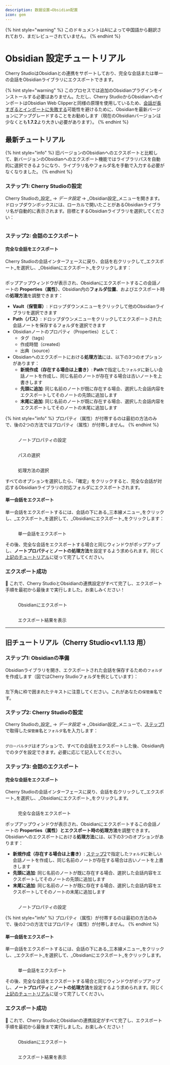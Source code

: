 ```yaml
---
description: 数据设置→Obsidian配置
icon: gem
---
```


{% hint style="warning" %}
このドキュメントはAIによって中国語から翻訳されており、まだレビューされていません。
{% endhint %}

# Obsidian 設定チュートリアル

Cherry StudioはObsidianとの連携をサポートしており、完全な会話または単一の会話をObsidianライブラリにエクスポートできます。

{% hint style="warning" %}
このプロセスでは追加のObsidianプラグインをインストールする必要はありません。ただし、Cherry StudioからObsidianへのインポートはObsidian Web Clipperと同様の原理を使用しているため、[会話が長すぎるとインポートに失敗する](https://github.com/obsidianmd/obsidian-clipper/releases/tag/0.7.0)可能性を避けるために、Obsidianを最新バージョンにアップグレードすることをお勧めします（現在のObsidianバージョンは少なくとも**1.7.2**より大きい必要があります）。
{% endhint %}

## 最新チュートリアル

{% hint style="info" %}
旧バージョンのObsidianへのエクスポートと比較して、新バージョンのObsidianへのエクスポート機能ではライブラリパスを自動的に選択できるようになり、ライブラリ名やフォルダ名を手動で入力する必要がなくなりました。
{% endhint %}

### ステップ1: Cherry Studioの設定

Cherry Studioの_設定_ → _データ設定_ → _Obsidian設定_メニューを開きます。ドロップダウンボックスには、ローカルで開いたことがあるObsidianライブラリ名が自動的に表示されます。目標とするObsidianライブラリを選択してください：

<figure><img src="../.gitbook/assets/image (142).png" alt=""><figcaption></figcaption></figure>

### ステップ2: 会話のエクスポート

#### 完全な会話をエクスポート

Cherry Studioの会話インターフェースに戻り、会話を右クリックして_エクスポート_を選択し、_Obsidianにエクスポート_をクリックします：

<figure><img src="../.gitbook/assets/image (143).png" alt=""><figcaption></figcaption></figure>

ポップアップウィンドウが表示され、Obsidianにエクスポートするこの会話ノートの **Properties（属性）**、Obsidian内の**フォルダ位置**、およびエクスポート時の**処理方法**を調整できます：

* **Vault（保管庫）**: ドロップダウンメニューをクリックして他のObsidianライブラリを選択できます
* **Path（パス）**: ドロップダウンメニューをクリックしてエクスポートされた会話ノートを保存するフォルダを選択できます
* Obsidianノートのプロパティ（Properties）として：
  * タグ（tags）
  * 作成時間（created）
  * 出典（source）
* Obsidianへのエクスポートにおける**処理方法**には、以下の3つのオプションがあります：
  * **新規作成（存在する場合は上書き）**: **Path**で指定した`フォルダ`に新しい会話ノートを作成し、同じ名前のノートが存在する場合は古いノートを上書きします
  * **先頭に追加**: 同じ名前のノートが既に存在する場合、選択した会話内容をエクスポートしてそのノートの先頭に追加します
  * **末尾に追加**: 同じ名前のノートが既に存在する場合、選択した会話内容をエクスポートしてそのノートの末尾に追加します

{% hint style="info" %}
プロパティ（属性）が付帯するのは最初の方法のみで、後の2つの方法ではプロパティ（属性）が付帯しません。
{% endhint %}

<figure><img src="../.gitbook/assets/image (144).png" alt=""><figcaption><p>ノートプロパティの設定</p></figcaption></figure>

<figure><img src="../.gitbook/assets/image (145).png" alt=""><figcaption><p>パスの選択</p></figcaption></figure>

<figure><img src="../.gitbook/assets/image (146).png" alt=""><figcaption><p>処理方法の選択</p></figcaption></figure>

すべてのオプションを選択したら、「確定」をクリックすると、完全な会話が対応するObsidianライブラリの対応フォルダにエクスポートされます。

#### 単一会話をエクスポート

単一会話をエクスポートするには、会話の下にある_三本線メニュー_をクリックし、_エクスポート_を選択して、_Obsidianにエクスポート_をクリックします：

<figure><img src="../.gitbook/assets/image (147).png" alt=""><figcaption><p>単一会話をエクスポート</p></figcaption></figure>

その後、完全な会話をエクスポートする場合と同じウィンドウがポップアップし、**ノートプロパティ**と**ノートの処理方法**を設定するよう求められます。同じく[上記のチュートリアル](obsidian.md#dao-chu-wan-zheng-dui-hua)に従って完了してください。

### エクスポート成功

🎉 これで、Cherry StudioとObsidianの連携設定がすべて完了し、エクスポート手順を最初から最後まで実行しました。お楽しみください！

<figure><img src="../.gitbook/assets/image (140).png" alt=""><figcaption><p>Obsidianにエクスポート</p></figcaption></figure>

<figure><img src="../.gitbook/assets/image (139).png" alt=""><figcaption><p>エクスポート結果を表示</p></figcaption></figure>



***

## 旧チュートリアル（Cherry Studio<v1.1.13 用）

### ステップ1: Obsidianの準備

Obsidianライブラリを開き、エクスポートされた会話を保存するための`フォルダ`を作成します（図ではCherry Studioフォルダを例としています）：

<figure><img src="../.gitbook/assets/image (127).png" alt=""><figcaption></figcaption></figure>

左下角に枠で囲まれたテキストに注意してください。これがあなたの`保管庫`名です。

### ステップ2: Cherry Studioの設定

Cherry Studioの_設定_ → _データ設定_ → _Obsidian設定_メニューで、[ステップ1](obsidian.md#di-yi-bu)で取得した`保管庫`名と`フォルダ`名を入力します：

<figure><img src="../.gitbook/assets/image (129).png" alt=""><figcaption></figcaption></figure>

`グローバルタグ`はオプションで、すべての会話をエクスポートした後、Obsidian内でのタグを設定できます。必要に応じて記入してください。

### ステップ3: 会話のエクスポート

#### 完全な会話をエクスポート

Cherry Studioの会話インターフェースに戻り、会話を右クリックして_エクスポート_を選択し、_Obsidianにエクスポート_をクリックします。

<figure><img src="../.gitbook/assets/image (138).png" alt=""><figcaption><p>完全な会話をエクスポート</p></figcaption></figure>

ポップアップウィンドウが表示され、Obsidianにエクスポートするこの会話ノートの **Properties（属性）**とエクスポート時の**処理方法**を調整できます。Obsidianへのエクスポートにおける**処理方法**には、以下の3つのオプションがあります：

* **新規作成（存在する場合は上書き）**: [ステップ2](obsidian.md#di-er-bu)で指定した`フォルダ`に新しい会話ノートを作成し、同じ名前のノートが存在する場合は古いノートを上書きします
* **先頭に追加**: 同じ名前のノートが既に存在する場合、選択した会話内容をエクスポートしてそのノートの先頭に追加します
* **末尾に追加**: 同じ名前のノートが既に存在する場合、選択した会話内容をエクスポートしてそのノートの末尾に追加します

<figure><img src="../.gitbook/assets/image (137).png" alt=""><figcaption><p>ノートプロパティの設定</p></figcaption></figure>

{% hint style="info" %}
プロパティ（属性）が付帯するのは最初の方法のみで、後の2つの方法ではプロパティ（属性）が付帯しません。
{% endhint %}

#### 単一会話をエクスポート

単一会話をエクスポートするには、会話の下にある_三本線メニュー_をクリックし、_エクスポート_を選択して、_Obsidianにエクスポート_をクリックします。

<figure><img src="../.gitbook/assets/image (141).png" alt=""><figcaption><p>単一会話をエクスポート</p></figcaption></figure>

その後、完全な会話をエクスポートする場合と同じウィンドウがポップアップし、**ノートプロパティ**と**ノートの処理方法**を設定するよう求められます。同じく[上記のチュートリアル](obsidian.md#dao-chu-wan-zheng-dui-hua)に従って完了してください。

### エクスポート成功

🎉 これで、Cherry StudioとObsidianの連携設定がすべて完了し、エクスポート手順を最初から最後まで実行しました。お楽しみください！

<figure><img src="../.gitbook/assets/image (140).png" alt=""><figcaption><p>Obsidianにエクスポート</p></figcaption></figure>

<figure><img src="../.gitbook/assets/image (139).png" alt=""><figcaption><p>エクスポート結果を表示</p></figcaption></figure>
